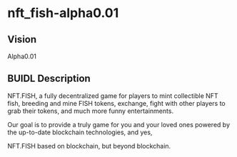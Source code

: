 # nft_fish-alpha0.01

## Vision

Alpha0.01

## BUIDL Description

NFT.FISH, a fully decentralized game for players to mint collectible NFT fish, breeding and mine FISH tokens, exchange, fight with other players to grab their tokens, and much more funny entertainments.

Our goal is to provide a truly game for you and your loved ones powered by the up-to-date blockchain technologies, and yes,

NFT.FISH based on blockchain, but beyond blockchain.
